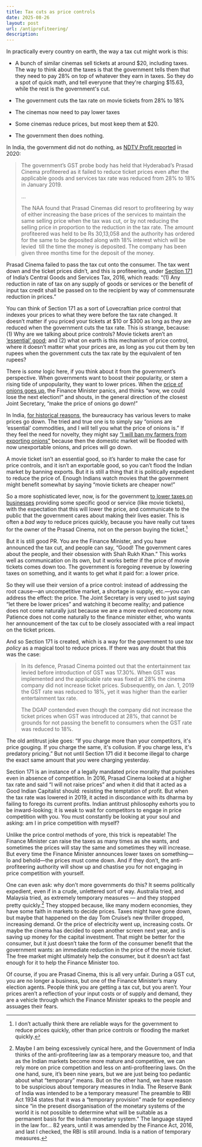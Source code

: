 ```yaml
---
title: Tax cuts as price controls
date: 2025-08-26
layout: post
url: /antiprofiteering/
description: 
---
```


In practically every country on earth, the way a tax cut might work is this: 

* A bunch of similar cinemas sell tickets at around $20, including taxes. The way to think about the taxes is that the government tells them that they need to pay 28% on top of whatever they earn in taxes. So they do a spot of quick math, and tell everyone that they're charging $15.63, while the rest is the government's cut. 

* The government cuts the tax rate on movie tickets from 28% to 18%

* The cinemas now need to pay lower taxes

* Some cinemas reduce prices, but most keep them at $20.

* The government then does nothing. 

In India, the government did not do nothing, as [NDTV Profit reported](https://www.ndtvprofit.com/gst/gst-anti-profiteering-body-penalises-prasad-cinema-waiting-for-clarification-from-arpan) in 2020: 

> The government’s GST probe body has held that Hyderabad’s Prasad Cinema profiteered as it failed to reduce ticket prices even after the applicable goods and services tax rate was reduced from 28% to 18% in January 2019.
>
> …
>
> The NAA found that Prasad Cinemas did resort to profiteering by way of either increasing the base prices of the services to maintain the same selling price when the tax was cut, or by not reducing the selling price in proportion to the reduction in the tax rate. The amount profiteered was held to be Rs 30,13,058 and the authority has ordered for the same to be deposited along with 18% interest which will be levied  till the time the money is deposited. The company has been given three months time for the deposit of the money.

Prasad Cinema failed to pass the tax cut onto the consumer. The tax went down and the ticket prices didn’t, and this is profiteering, under [Section 171](https://www.indiacode.nic.in/show-data?abv=CEN&statehandle=123456789/1362&actid=AC_CEN_2_2_00042_201712_1517807328102&sectionId=5286&sectionno=171&orderno=185&orgactid=AC_CEN_2_2_00042_201712_1517807328102) of India’s Central Goods and Services Tax, 2016, which reads: “(1) Any reduction in rate of tax on any supply of goods or services or the benefit of input tax credit shall be passed on to the recipient by way of commensurate reduction in prices.” 

You can think of Section 171 as a sort of Lovecraftian price control that indexes your prices to what they were before the tax rate changed. It doesn’t matter if you priced your tickets at $10 or $300 as long as they are reduced when the government cuts the tax rate. This is strange, because: (1) Why are we talking about price controls? Movie tickets aren’t an [‘essential’ good](https://en.wikipedia.org/wiki/Essential_Commodities_Act); and (2) what on earth is this mechanism of price control, where it doesn’t matter what your prices are, as long as you cut them by ten rupees when the government cuts the tax rate by the equivalent of ten rupees? 

There is *some* logic here, if you think about it from the government’s perspective. When governments want to boost their popularity, or stem a rising tide of unpopularity, they want to lower prices. When the [price of onions goes up](https://www.businesstoday.in/latest/economy-politics/story/i-dont-eat-onion-fm-nirmala-sitharaman-on-skyrocketing-onion-prices-240371-2019-12-05), the Finance Minister panics, and thinks “wow, we could lose the next election!” and shouts, in the general direction of the closest Joint Secretary, “make the price of onions go down!” 

In India, [for historical reasons](https://www.mercatus.org/ideasofindia/rohit-de-importance-seemingly-ordinary-people), the bureaucracy has various levers to make prices go down. The tried and true one is to simply say “onions are ‘essential’ commodities, and I will tell you what the price of onions is.” If they feel the need for novelty, they might say [“I will ban my farmers from exporting onions”](https://economictimes.indiatimes.com/small-biz/trade/exports/insights/erratic-policy-making-why-its-time-to-rethink-onion-export-controls/articleshow/119897594.cms?from=mdr) because then the domestic market will be flooded with now unexportable onions, and prices will go down. 

A movie ticket isn’t an essential good, so it’s harder to make the case for price controls, and it isn’t an exportable good, so you can’t flood the Indian market by banning exports. But it is still a thing that it is politically expedient to reduce the price of. Enough Indians watch movies that the government might benefit somewhat by saying “movie tickets are cheaper now!” 

So a more sophisticated lever, now, is for the government [to lower taxes on businesses](https://www.bbc.com/news/uk-politics-53268594) providing some specific good or service (like movie tickets), with the expectation that this will lower the price, and communicate to the public that the government cares about making their lives easier. This is often a *bad way* to reduce prices quickly, because you have really cut taxes for the owner of the Prasad Cinema, not on the person buying the ticket.[^1]

But it is still good PR. You are the Finance Minister, and you have announced the tax cut, and people can say, “Good! The government cares about the people, and their obsession with Shah Rukh Khan.” This works well as communication on its own, but it works better if the price of movie tickets comes down too. The government is foregoing revenue by lowering taxes on something, and it wants to get what it paid for: a lower price. 

So they will use their version of a price control: instead of addressing the root cause—an uncompetitive market, a shortage in supply, etc.—you can address the effect: the price. The Joint Secretary is very used to just saying “let there be lower prices” and watching it become reality; and patience does not come naturally just because we are a more evolved economy now. Patience does not come naturally to the finance minister either, who wants her announcement of the tax cut to be closely associated with a real impact on the ticket prices. 

And so Section 171 is created, which is a way for the government to use *tax policy* as a magical tool to reduce prices. If there was any doubt that this was the case: 

> In its defence, Prasad Cinema pointed out that the entertainment tax levied before introduction of GST was 17.30%. When GST was implemented and the applicable rate was fixed at 28% the cinema company did not increase ticket prices. Subsequently, on Jan. 1, 2019 the GST rate was reduced to 18%, yet it was higher than the earlier entertainment tax rate.
> 
> The DGAP contended even though the company did not increase the ticket prices when GST was introduced at 28%, that cannot be grounds for not passing the benefit to consumers when the GST rate was reduced to 18%.

The old antitrust joke goes: “If you charge more than your competitors, it's price gouging. If you charge the same, it's collusion. If you charge less, it's predatory pricing.” But not until Section 171 did it become illegal to charge the exact same amount that *you* were charging yesterday. 

Section 171 is an instance of a legally mandated price morality that punishes even in absence of competition. In 2016, Prasad Cinema looked at a higher tax rate and said “I will not raise prices” and when it did that it acted as a Good Indian Capitalist should: resisting the temptation of profit. But when the tax rate was lowered in 2019, it acted in discordance with its dharma by failing to forego its current profits. Indian antitrust philosophy exhorts you to be inward-looking; it is weak to wait for competitors to engage in price competition with you. You must constantly be looking at your soul and asking: am I in price competition with myself? 

Unlike the price control methods of yore, this trick is repeatable! The Finance Minister can raise the taxes as many times as she wants, and sometimes the prices will stay the same and sometimes they will increase. But every time the Finance Minister announces lower taxes on something—lo and behold—the prices must come down. And if they don’t, the anti-profiteering authority will show up and chastise you for not engaging in price competition with yourself.

One can even ask: why don’t more governments do this? It seems politically expedient, even if in a crude, unlettered sort of way. Australia tried, and Malaysia tried, as extremely temporary measures — and they stopped pretty quickly.[^2] They stopped because, like many modern economies, they have some faith in markets to decide prices. Taxes might have gone down, but maybe that happened on the day Tom Cruise’s new thriller dropped, increasing demand. Or the price of electricity went up, increasing costs. Or maybe the cinema has decided to open another screen next year, and is saving up money for the capital investment. That might be better for the consumer, but it just doesn’t take the form of the consumer benefit that the government wants: an immediate reduction in the price of the movie ticket. The free market might ultimately help the consumer, but it doesn’t act fast enough for it to help the Finance Minister too. 

Of course, if you are Prasad Cinema, this is all very unfair. During a GST cut, you are no longer a business, but one of the Finance Minister’s many election agents. People think you are getting a tax cut, but you aren’t. Your prices aren’t a reflection of your input costs or of supply and demand, they are a vehicle through which the Finance Minister speaks to the people and assuages their fears. 

[^1]: I don’t actually think there are reliable ways for the government to reduce prices quickly, other than price controls or flooding the market quickly. 
[^2]: Maybe I am being excessively cynical here, and the Government of India thinks of the anti-profiteering law as a temporary measure too, and that as the Indian markets become more mature and competitive, we can rely more on price competition and less on anti-profiteering laws. On the one hand, sure, it’s been nine years, but we are just being too pedantic about what “temporary” means. But on the other hand, we have reason to be suspicious about temporary measures in India. The Reserve Bank of India was intended to be a temporary measure! The preamble to RBI Act 1934 states that it was a “temporary provision” made for expediency since “in the present disorganisation of the monetary systems of the world it is not possible to determine what will be suitable as a permanent basis for the Indian monetary system.” The language stayed in the law for… 82 years, until it was amended by the Finance Act, 2016, and last I checked, the RBI is still around. India is a nation of temporary measures. 